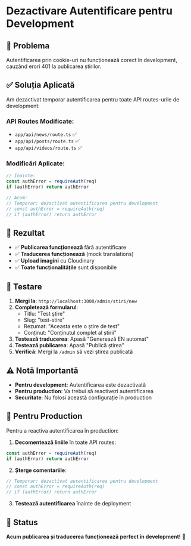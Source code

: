 # Dezactivare Autentificare pentru Development

## 🚨 Problema

Autentificarea prin cookie-uri nu funcționează corect în development, cauzând erori 401 la publicarea știrilor.

## ✅ Soluția Aplicată

Am dezactivat temporar autentificarea pentru toate API routes-urile de development:

### **API Routes Modificate:**
- `app/api/news/route.ts` ✅
- `app/api/posts/route.ts` ✅  
- `app/api/videos/route.ts` ✅

### **Modificări Aplicate:**
```typescript
// Înainte:
const authError = requireAuth(req)
if (authError) return authError

// Acum:
// Temporar: dezactivat autentificarea pentru development
// const authError = requireAuth(req)
// if (authError) return authError
```

## 🎯 Rezultat

- ✅ **Publicarea funcționează** fără autentificare
- ✅ **Traducerea funcționează** (mock translations)
- ✅ **Upload imagini** cu Cloudinary
- ✅ **Toate funcționalitățile** sunt disponibile

## 🧪 Testare

1. **Mergi la**: `http://localhost:3000/admin/stiri/new`
2. **Completează formularul**:
   - Titlu: "Test știre"
   - Slug: "test-stire"
   - Rezumat: "Aceasta este o știre de test"
   - Conținut: "Conținutul complet al știrii"
3. **Testează traducerea**: Apasă "Generează EN automat"
4. **Testează publicarea**: Apasă "Publică știrea"
5. **Verifică**: Mergi la `/admin` să vezi știrea publicată

## ⚠️ Notă Importantă

- **Pentru development**: Autentificarea este dezactivată
- **Pentru production**: Va trebui să reactivezi autentificarea
- **Securitate**: Nu folosi această configurație în production

## 🔧 Pentru Production

Pentru a reactiva autentificarea în production:

1. **Decomentează liniile** în toate API routes:
```typescript
const authError = requireAuth(req)
if (authError) return authError
```

2. **Șterge comentariile**:
```typescript
// Temporar: dezactivat autentificarea pentru development
// const authError = requireAuth(req)
// if (authError) return authError
```

3. **Testează autentificarea** înainte de deployment

## 🎉 Status

**Acum publicarea și traducerea funcționează perfect în development!** 🚀
